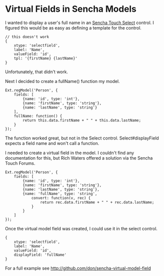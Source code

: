 # Virtual Fields in Sencha Models

I wanted to display a user's full name in an [Sencha Touch Select](http://dev.sencha.com/deploy/touch/docs/?class=Ext.form.Select) control.  I figured this would be as easy as defining a template for the control.

    // this doesn't work
    {
        xtype: 'selectfield',
        label: 'Name',
        valueField: 'id',
        tpl: '{firstName} {lastName}'
    }

Unfortunately, that didn't work.

Next I decided to create a fullName() function my model.

    Ext.regModel('Person', {
        fields: [
            {name: 'id', type: 'int'},
            {name: 'firstName', type: 'string'},
            {name: 'lastName', type: 'string'}
        ],
        fullName: function() {
            return this.data.firstName + " " + this.data.lastName;
        }
    });

The function worked great, but not in the Select control.  Select#displayField expects a field name and won't call a function.

I needed to create a virtual field in the model.  I couldn't find any documentation for this, but Rich Waters offered a solution via the Sencha Touch Forums.

    Ext.regModel('Person', {
        fields: [
            {name: 'id', type: 'int'},
            {name: 'firstName', type: 'string'},
            {name: 'lastName', type: 'string'},
            {name: 'fullName', type: 'string',
                convert: function(v, rec) {
                    return rec.data.firstName + " " + rec.data.lastName;
                }
            }
        ]
    });

Once the virtual model field was created, I could use it in the select control.

    {
        xtype: 'selectfield',
        label: 'Name',
        valueField: 'id',
        displayField: 'fullName'
    }

For a full example see http://github.com/don/sencha-virtual-model-field
